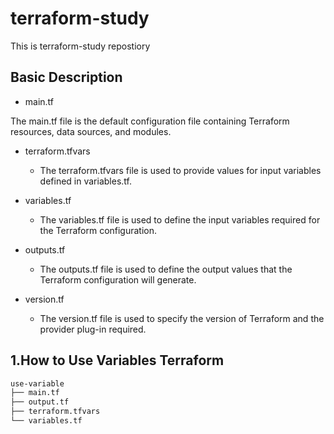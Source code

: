 # terraform-study 
This is terraform-study repostiory


## Basic Description

- main.tf

The main.tf file is the default configuration file containing Terraform resources, data sources, and modules.


- terraform.tfvars

	- The terraform.tfvars file is used to provide values for input variables defined in variables.tf.


- variables.tf

	- The variables.tf file is used to define the input variables required for the Terraform configuration.


- outputs.tf

	- The outputs.tf file is used to define the output values that the Terraform configuration will generate.



- version.tf

	- The version.tf file is used to specify the version of Terraform and the provider plug-in required.



## 1.How to Use Variables Terraform


```bash
use-variable
├── main.tf
├── output.tf
├── terraform.tfvars
└── variables.tf
```


